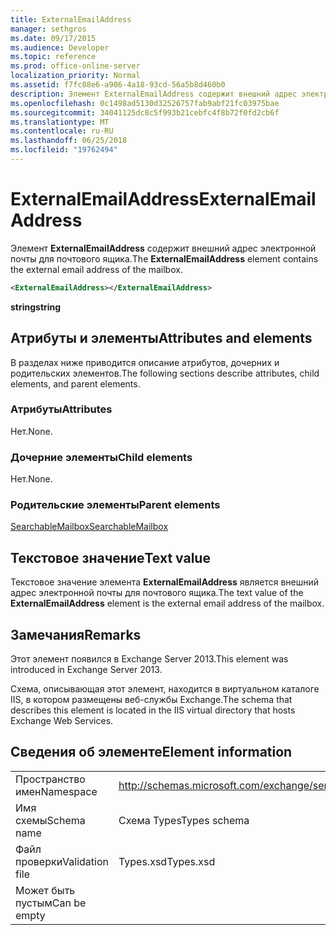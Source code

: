 ```yaml
---
title: ExternalEmailAddress
manager: sethgros
ms.date: 09/17/2015
ms.audience: Developer
ms.topic: reference
ms.prod: office-online-server
localization_priority: Normal
ms.assetid: f7fc08e6-a906-4a18-93cd-56a5b8d460b0
description: Элемент ExternalEmailAddress содержит внешний адрес электронной почты для почтового ящика.
ms.openlocfilehash: 0c1498ad5130d32526757fab9abf21fc03975bae
ms.sourcegitcommit: 34041125dc8c5f993b21cebfc4f8b72f0fd2cb6f
ms.translationtype: MT
ms.contentlocale: ru-RU
ms.lasthandoff: 06/25/2018
ms.locfileid: "19762494"
---
```

# <a name="externalemailaddress"></a><span data-ttu-id="e24bd-103">ExternalEmailAddress</span><span class="sxs-lookup"><span data-stu-id="e24bd-103">ExternalEmailAddress</span></span>

<span data-ttu-id="e24bd-104">Элемент **ExternalEmailAddress** содержит внешний адрес электронной почты для почтового ящика.</span><span class="sxs-lookup"><span data-stu-id="e24bd-104">The **ExternalEmailAddress** element contains the external email address of the mailbox.</span></span> 
  
```XML
<ExternalEmailAddress></ExternalEmailAddress>
```

<span data-ttu-id="e24bd-105">**string**</span><span class="sxs-lookup"><span data-stu-id="e24bd-105">**string**</span></span>

## <a name="attributes-and-elements"></a><span data-ttu-id="e24bd-106">Атрибуты и элементы</span><span class="sxs-lookup"><span data-stu-id="e24bd-106">Attributes and elements</span></span>

<span data-ttu-id="e24bd-107">В разделах ниже приводится описание атрибутов, дочерних и родительских элементов.</span><span class="sxs-lookup"><span data-stu-id="e24bd-107">The following sections describe attributes, child elements, and parent elements.</span></span>
  
### <a name="attributes"></a><span data-ttu-id="e24bd-108">Атрибуты</span><span class="sxs-lookup"><span data-stu-id="e24bd-108">Attributes</span></span>

<span data-ttu-id="e24bd-109">Нет.</span><span class="sxs-lookup"><span data-stu-id="e24bd-109">None.</span></span>
  
### <a name="child-elements"></a><span data-ttu-id="e24bd-110">Дочерние элементы</span><span class="sxs-lookup"><span data-stu-id="e24bd-110">Child elements</span></span>

<span data-ttu-id="e24bd-111">Нет.</span><span class="sxs-lookup"><span data-stu-id="e24bd-111">None.</span></span>
  
### <a name="parent-elements"></a><span data-ttu-id="e24bd-112">Родительские элементы</span><span class="sxs-lookup"><span data-stu-id="e24bd-112">Parent elements</span></span>

[<span data-ttu-id="e24bd-113">SearchableMailbox</span><span class="sxs-lookup"><span data-stu-id="e24bd-113">SearchableMailbox</span></span>](searchablemailbox.md)
  
## <a name="text-value"></a><span data-ttu-id="e24bd-114">Текстовое значение</span><span class="sxs-lookup"><span data-stu-id="e24bd-114">Text value</span></span>

<span data-ttu-id="e24bd-115">Текстовое значение элемента **ExternalEmailAddress** является внешний адрес электронной почты для почтового ящика.</span><span class="sxs-lookup"><span data-stu-id="e24bd-115">The text value of the **ExternalEmailAddress** element is the external email address of the mailbox.</span></span> 
  
## <a name="remarks"></a><span data-ttu-id="e24bd-116">Замечания</span><span class="sxs-lookup"><span data-stu-id="e24bd-116">Remarks</span></span>

<span data-ttu-id="e24bd-117">Этот элемент появился в Exchange Server 2013.</span><span class="sxs-lookup"><span data-stu-id="e24bd-117">This element was introduced in Exchange Server 2013.</span></span>
  
<span data-ttu-id="e24bd-118">Схема, описывающая этот элемент, находится в виртуальном каталоге IIS, в котором размещены веб-службы Exchange.</span><span class="sxs-lookup"><span data-stu-id="e24bd-118">The schema that describes this element is located in the IIS virtual directory that hosts Exchange Web Services.</span></span>
  
## <a name="element-information"></a><span data-ttu-id="e24bd-119">Сведения об элементе</span><span class="sxs-lookup"><span data-stu-id="e24bd-119">Element information</span></span>

|||
|:-----|:-----|
|<span data-ttu-id="e24bd-120">Пространство имен</span><span class="sxs-lookup"><span data-stu-id="e24bd-120">Namespace</span></span>  <br/> |http://schemas.microsoft.com/exchange/services/2006/types  <br/> |
|<span data-ttu-id="e24bd-121">Имя схемы</span><span class="sxs-lookup"><span data-stu-id="e24bd-121">Schema name</span></span>  <br/> |<span data-ttu-id="e24bd-122">Схема Types</span><span class="sxs-lookup"><span data-stu-id="e24bd-122">Types schema</span></span>  <br/> |
|<span data-ttu-id="e24bd-123">Файл проверки</span><span class="sxs-lookup"><span data-stu-id="e24bd-123">Validation file</span></span>  <br/> |<span data-ttu-id="e24bd-124">Types.xsd</span><span class="sxs-lookup"><span data-stu-id="e24bd-124">Types.xsd</span></span>  <br/> |
|<span data-ttu-id="e24bd-125">Может быть пустым</span><span class="sxs-lookup"><span data-stu-id="e24bd-125">Can be empty</span></span>  <br/> ||
   

